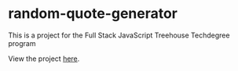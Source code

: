 # random-quote-generator
This is a project for the Full Stack JavaScript Treehouse Techdegree program


View the project [here](http://treehouse-jon-yu.s3-website-us-east-1.amazonaws.com/ "Random Quote Generator").
